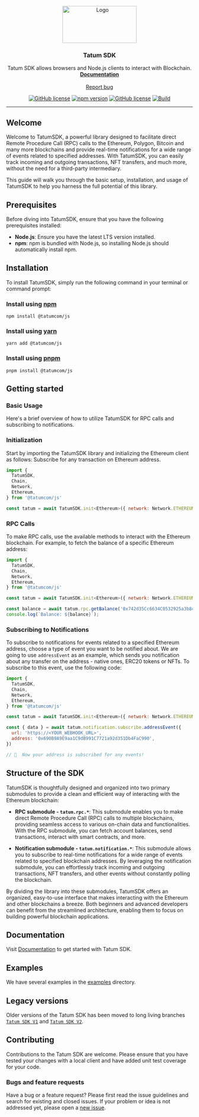 <p align="center">
  <a href="https://tatum.com/">
    <img src="https://tatum.io/images/Light.svg" alt="Logo" width="200" height="100">
  </a>
</p>

<h3 align="center">
Tatum
SDK</h3>

<p align="center">
  Tatum SDK allows browsers and Node.js clients to interact with Blockchain.
  <br>
  <a href="https://docs.tatum.com/"><strong>Documentation</strong></a>
  <br>
  <br>
  <a href="https://github.com/tatumio/tatum-js/issues/new?assignees=-&labels=bug&template=bug_report.yml">Report bug</a>
</p>

<div align="center">

<a href="">[![GitHub license](https://img.shields.io/npm/dm/@tatumcom/js)](https://img.shields.io/npm/dm/@tatumcom/js)</a>
<a href="">[![npm version](https://img.shields.io/npm/v/@tatumcom/js.svg?style=flat-square)](https://www.npmjs.com/package/@tatumcom/js)</a>
<a href="">[![GitHub license](https://img.shields.io/badge/license-MIT-blue.svg)](https://github.com/tatumio/tatum-js/blob/master/LICENSE.txt)</a>
<a href="">[![Build](https://img.shields.io/github/actions/workflow/status/tatumio/tatum-js/build.yml?branch=master)](https://img.shields.io/github/actions/workflow/status/tatumio/tatum-js/build.yml?branch=master)</a>

</div>
<hr>

## Welcome

Welcome to TatumSDK, a powerful library designed to facilitate direct Remote Procedure Call (RPC) calls to the Ethereum, Polygon, Bitcoin and many more blockchains and provide real-time notifications for a wide range of events related to specified addresses. With TatumSDK, you can easily track incoming and outgoing transactions, NFT transfers, and much more, without the need for a third-party intermediary.

This guide will walk you through the basic setup, installation, and usage of TatumSDK to help you harness the full potential of this library.

## Prerequisites
Before diving into TatumSDK, ensure that you have the following prerequisites installed:

* **Node.js**: Ensure you have the latest LTS version installed.
* **npm**: npm is bundled with Node.js, so installing Node.js should automatically install npm.

## Installation
To install TatumSDK, simply run the following command in your terminal or command prompt:

### Install using [npm](https://www.npmjs.com/)

```console
npm install @tatumcom/js
```

### Install using [yarn](https://yarnpkg.com/)

```console
yarn add @tatumcom/js
```

### Install using [pnpm](https://pnpm.io/)

```console
pnpm install @tatumcom/js
```

## Getting started

### Basic Usage
Here's a brief overview of how to utilize TatumSDK for RPC calls and subscribing to notifications.

### Initialization
Start by importing the TatumSDK library and initializing the Ethereum client as follows:
Subscribe for any transaction on Ethereum address.

```js
import {
  TatumSDK,
  Chain,
  Network,
  Ethereum,
} from '@tatumcom/js'

const tatum = await TatumSDK.init<Ethereum>({ network: Network.ETHEREUM })
```

### RPC Calls
To make RPC calls, use the available methods to interact with the Ethereum blockchain. For example, to fetch the balance of a specific Ethereum address:

```js
import {
  TatumSDK,
  Chain,
  Network,
  Ethereum,
} from '@tatumcom/js'

const tatum = await TatumSDK.init<Ethereum>({ network: Network.ETHEREUM })

const balance = await tatum.rpc.getBalance('0x742d35Cc6634C0532925a3b844Bc454e4438f44e');
console.log(`Balance: ${balance}`);
```
### Subscribing to Notifications
To subscribe to notifications for events related to a specified Ethereum address, choose a type of event you want to be notified about.
We are going to use `addressEvent` as an example, which sends you notification about any transfer on the address - native ones, ERC20 tokens or NFTs. To subscribe to this event, use the following code:

```js
import {
  TatumSDK,
  Chain,
  Network,
  Ethereum,
} from '@tatumcom/js'

const tatum = await TatumSDK.init<Ethereum>({ network: Network.ETHEREUM })

const { data } = await tatum.notification.subscribe.addressEvent({
  url: 'https://<YOUR_WEBHOOK_URL>',
  address: '0x690B9A9E9aa1C9dB991C7721a92d351Db4FaC990',
})

// 🎉  Now your address is subscribed for any events!
```

## Structure of the SDK
TatumSDK is thoughtfully designed and organized into two primary submodules to provide a clean and efficient way of interacting with the Ethereum blockchain:

* **RPC submodule - `tatum.rpc.*`**: This submodule enables you to make direct Remote Procedure Call (RPC) calls to multiple blockchains, providing seamless access to various on-chain data and functionalities. With the RPC submodule, you can fetch account balances, send transactions, interact with smart contracts, and more.

* **Notification submodule - `tatum.notification.*`**: This submodule allows you to subscribe to real-time notifications for a wide range of events related to specified blockchain addresses. By leveraging the notification submodule, you can effortlessly track incoming and outgoing transactions, NFT transfers, and other events without constantly polling the blockchain.

By dividing the library into these submodules, TatumSDK offers an organized, easy-to-use interface that makes interacting with the Ethereum and other blockchains a breeze. Both beginners and advanced developers can benefit from the streamlined architecture, enabling them to focus on building powerful blockchain applications.


## Documentation

Visit [Documentation](https://docs.tatum.com) to get started with Tatum SDK.

## Examples

We have several examples in the [examples](https://github.com/tatumio/tatum-js/tree/master/examples) directory.

## Legacy versions

Older versions of the Tatum SDK has been moved to long living branches [`Tatum SDK V1`](https://github.com/tatumio/tatum-js/tree/v1) and [`Tatum SDK V2`](https://github.com/tatumio/tatum-js/tree/v2).

## Contributing

Contributions to the Tatum SDK are welcome. Please ensure that you have tested your changes with a local client and have added unit test coverage for your code.
### Bugs and feature requests

Have a bug or a feature request? Please first read the issue guidelines and search for existing and closed issues. If your problem or idea is not addressed yet, please open a [new issue](https://github.com/tatumio/tatum-js/issues/new/choose).
